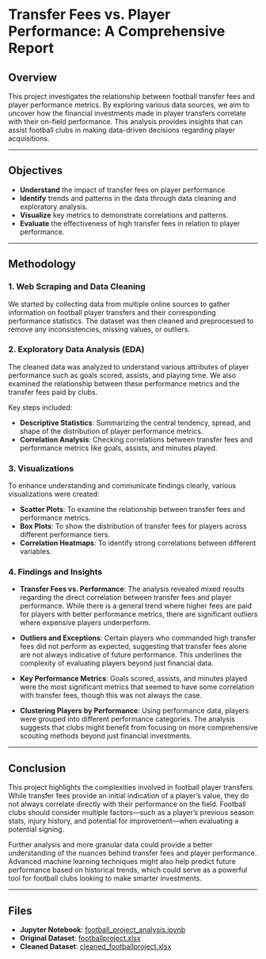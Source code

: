 # Transfer Fees vs. Player Performance: A Comprehensive Report

## Overview

This project investigates the relationship between football transfer fees and player performance metrics. By exploring various data sources, we aim to uncover how the financial investments made in player transfers correlate with their on-field performance. This analysis provides insights that can assist football clubs in making data-driven decisions regarding player acquisitions.

---

## Objectives
- **Understand** the impact of transfer fees on player performance.
- **Identify** trends and patterns in the data through data cleaning and exploratory analysis.
- **Visualize** key metrics to demonstrate correlations and patterns.
- **Evaluate** the effectiveness of high transfer fees in relation to player performance.

---

## Methodology

### 1. Web Scraping and Data Cleaning
We started by collecting data from multiple online sources to gather information on football player transfers and their corresponding performance statistics. The dataset was then cleaned and preprocessed to remove any inconsistencies, missing values, or outliers.

### 2. Exploratory Data Analysis (EDA)
The cleaned data was analyzed to understand various attributes of player performance such as goals scored, assists, and playing time. We also examined the relationship between these performance metrics and the transfer fees paid by clubs.

Key steps included:
- **Descriptive Statistics**: Summarizing the central tendency, spread, and shape of the distribution of player performance metrics.
- **Correlation Analysis**: Checking correlations between transfer fees and performance metrics like goals, assists, and minutes played.

### 3. Visualizations
To enhance understanding and communicate findings clearly, various visualizations were created:
- **Scatter Plots**: To examine the relationship between transfer fees and performance metrics.
- **Box Plots**: To show the distribution of transfer fees for players across different performance tiers.
- **Correlation Heatmaps**: To identify strong correlations between different variables.

### 4. Findings and Insights

- **Transfer Fees vs. Performance**: The analysis revealed mixed results regarding the direct correlation between transfer fees and player performance. While there is a general trend where higher fees are paid for players with better performance metrics, there are significant outliers where expensive players underperform.
  
- **Outliers and Exceptions**: Certain players who commanded high transfer fees did not perform as expected, suggesting that transfer fees alone are not always indicative of future performance. This underlines the complexity of evaluating players beyond just financial data.

- **Key Performance Metrics**: Goals scored, assists, and minutes played were the most significant metrics that seemed to have some correlation with transfer fees, though this was not always the case.

- **Clustering Players by Performance**: Using performance data, players were grouped into different performance categories. The analysis suggests that clubs might benefit from focusing on more comprehensive scouting methods beyond just financial investments.

---

## Conclusion

This project highlights the complexities involved in football player transfers. While transfer fees provide an initial indication of a player’s value, they do not always correlate directly with their performance on the field. Football clubs should consider multiple factors—such as a player’s previous season stats, injury history, and potential for improvement—when evaluating a potential signing.

Further analysis and more granular data could provide a better understanding of the nuances behind transfer fees and player performance. Advanced machine learning techniques might also help predict future performance based on historical trends, which could serve as a powerful tool for football clubs looking to make smarter investments.

---

## Files

- **Jupyter Notebook**: [football_project_analysis.ipynb](football_project_analysis.ipynb)
- **Original Dataset**: [footballproject.xlsx](footballproject.xlsx)
- **Cleaned Dataset**: [cleaned_footballproject.xlsx](cleaned_footballproject.xlsx)


